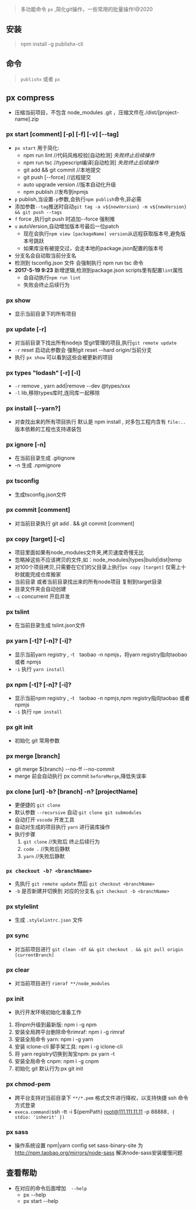 > 多功能命令 `px` ,简化git操作，一些常用的批量操作!@2020

## 安装
> npm install -g publishx-cli

## 命令
> `publishx` 或者 `px`

## px compress
- 压缩当前项目，不包含 node_modules .git ，压缩文件在./dist/\[project-name\].zip

### px start [comment] [-p] [-f] [-v] [--tag]
- `px start` 用于简化:
    - npm run lint //代码风格校验[自动检测] *失败终止后续操作*
    - npm run tsc //typescript编译[自动检测]  *失败终止后续操作*
    - git add && git commit  //本地提交
    - git push [--force] //远程提交
    - auto upgrade version //版本自动化升级
    - npm publish  //发布到npmjs
- `p` publish,当设置`-p`参数,会执行`npm publish`命令,非必需
- 添加参数`--tag`推送时自动`git tag -a v${newVersion} -m v${newVersion} && git push --tags`
- `f` force ,执行git push 时追加--force 强制推
- `v` autoVersion,自动增加版本号最后一位patch
    * 现在会执行`npm view [packageName] version`从远程获取版本号,避免版本号跳跃
    * 如果库没有被提交过，会走本地的package.json配置的版本号
-  分支名会自动取当前分支名
-  检测到 tsconfig.json 文件 会强制执行 npm run tsc 命令
- **2017-5-19 9:23** 新增逻辑,检测到package.json scripts里有配置`lint`属性
    - 会自动执行`npm run lint`
    - 失败会终止后续行为

### px show
- 显示当前目录下的所有项目

### px update [-r]
- 对当前目录下找出所有nodejs 受git管理的项目,执行`git remote update`
- `-r` reset 启动此参数会 强制git reset --hard origin/当前分支
- 执行 `px show` 可以看到这些会被更新的项目

### px types "lodash" [-r] [-l]
-  `-r` remove , yarn add|remove --dev @types/xxx
- `-l` lib,移除types库时,连同库一起移除

### px install [--yarn?]
- 对查找出来的所有项目执行 默认是 npm install , 对多包工程内含有 `file:..` 版本依赖的工程也支持递装包

### px ignore [-n]
- 在当前目录生成 .gitignore
- -n 生成 .npmignore

### px tsconfig
- 生成tsconfig.json文件

### px commit [comment]
- 对当前目录执行 git add . && git commit [comment]

### px copy [target]  [-c]
- 项目里面如果有node_modules文件夹,拷贝速度奇慢无比
- 忽略掉这些不应该拷贝的文件,如：node_modules|types|build|dist|temp
- 对100个项目拷贝,只需要在它们的父目录上执行`px copy [target]` 仅需上十秒就能完成仓库搬家
- 当前目录 或者当前目录找出来的所有node项目 复制到target目录
- 目录文件夹会自动创建
- `-c` concurrent 开启并发

### px tslint
- 在当前目录生成 tslint.json文件

### px yarn [-t]? [-n]? [-i]?
- 显示当前yarn registry , -t　taobao -n npmjs，将yarn registry指向taobao 或者 npmjs
- ` -i ` 执行 ` yarn install `

### px npm [-t]? [-n]? [-i]?
- 显示当前npm registry , -t　taobao -n npmjs,npm registry指向taobao 或者 npmjs
- ` -i ` 执行 ` npm install `

### px git init
- 初始化 git 常用参数

### px merge [branch]
- git merge ${branch} --no-ff --no-commit
- merge 前会自动执行 px commit `beforeMerge`,降低失误率

### px clone [url] -b? [branch] -n? [projectName]
- 更便捷的 `git clone`
- 默认参数 `--recursive` 自动 `git clone git submodules`
- 自动打开 `vscode` 开发工具
- 自动对生成的项目执行 `yarn` 进行装库操作
- 执行步骤
  1. `git clone` //失败后 终止后续行为
  2. `code .` //失败后静默
  3. `yarn` //失败后静默

### `px checkout -b? <branchName>`
-  先执行 `git remote update` 然后 `git checkout <branchName>`
- `-b` 是否新建并切换到 对应的分支名 `git checkout -b <branchName>`
### px stylelint
- 生成 `.stylelintrc.json` 文件

### px sync
- 对当前项目进行 `git clean -df && git checkout . && git pull origin [currentBranch]`

### px clear
- 对当前项目进行 `rimraf **/node_modules`

### px init
- 执行开发环境初始化准备工作
1. 将npm升级到最新版: npm i -g npm
2. 安装全局跨平台删除命令rimraf: npm i -g rimraf
3. 安装全局命令 yarn: npm i -g yarn
4. 安装 iclone-cli 脚手架工具: npm i -g iclone-cli
5. 将 yarn registry切换到淘宝npm:     px yarn -t
6. 安装全局命令 cnpm: npm i -g cnpm
7. 初始化 git 默认行为:px git init

### px chmod-pem
- 跨平台支持对当前目录下 `**/*.pem` 格式文件进行降权，以支持快捷 ssh 命令方式登录
- `execa.command(`ssh -tt -i ${pemPath} root@111.111.11.11 -p 88888`, { stdio: 'inherit' })`

### px sass
- 操作系统设置 npm|yarn config set sass-binary-site 为 http://npm.taobao.org/mirrors/node-sass 解决node-sass安装缓慢问题
## 查看帮助

- 在对应的命令后面增加　`--help`
    * px --help
    * px start --help
